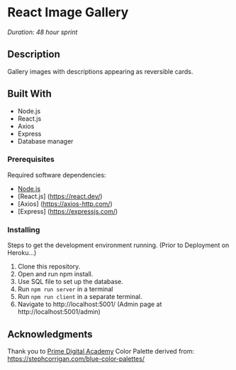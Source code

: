 # React Image Gallery
_Duration: 48 hour sprint_

## Description

Gallery images with descriptions appearing as reversible cards.

## Built With

- Node.js 
- React.js 
- Axios 
- Express 
- Database manager

### Prerequisites

Required software dependencies:

- [Node.js](https://nodejs.org/en/)
- [React.js] (https://react.dev/)
- [Axios] (https://axios-http.com/)
- [Express] (https://expressjs.com/)

### Installing

Steps to get the development environment running.
(Prior to Deployment on Heroku...)

1. Clone this repository.
2. Open and run npm install.
3. Use SQL file to set up the database. 
4. Run `npm run server` in a terminal
6. Run `npm run client` in a separate terminal.
5. Navigate to http://localhost:5001/
  (Admin page at http://localhost:5001/admin)


## Acknowledgments

Thank you to [Prime Digital Academy](www.primeacademy.io) 
Color Palette derived from: https://stephcorrigan.com/blue-color-palettes/
